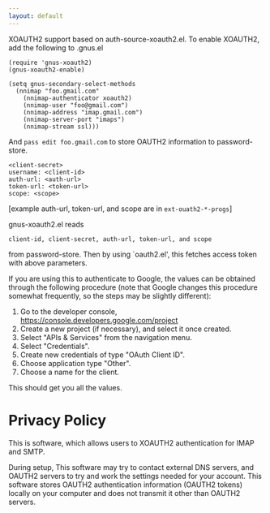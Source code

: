 ```yaml
---
layout: default
---
```


XOAUTH2 support based on auth-source-xoauth2.el.  To enable XOAUTH2,
add the following to .gnus.el

```elisp
(require 'gnus-xoauth2)
(gnus-xoauth2-enable)

(setq gnus-secondary-select-methods
  (nnimap "foo.gmail.com"
    (nnimap-authenticator xoauth2)
    (nnimap-user "foo@gmail.com")
    (nnimap-address "imap.gmail.com")
    (nnimap-server-port "imaps")
    (nnimap-stream ssl)))
```

And `pass edit foo.gmail.com` to store OAUTH2 information to
password-store.

```
<client-secret>
username: <client-id>
auth-url: <auth-url>
token-url: <token-url>
scope: <scope>
```

[example auth-url, token-url, and scope are in `ext-ouath2-*-progs`]

gnus-xoauth2.el reads

    client-id, client-secret, auth-url, token-url, and scope

from password-store. Then by using `oauth2.el', this fetches access
token with above parameters.

If you are using this to authenticate to Google, the values can be
obtained through the following procedure (note that Google changes
this procedure somewhat frequently, so the steps may be slightly
different):

1. Go to the developer console, https://console.developers.google.com/project
2. Create a new project (if necessary), and select it once created.
3. Select "APIs & Services" from the navigation menu.
4. Select "Credentials".
5. Create new credentials of type "OAuth Client ID".
6. Choose application type "Other".
7. Choose a name for the client.

This should get you all the values.

# Privacy Policy

This is software, which allows users to XOAUTH2 authentication for
IMAP and SMTP.

During setup, This software may try to contact external DNS servers,
and OAUTH2 servers to try and work the settings needed for your
account.  This software stores OAUTH2 authentication information
(OAUTH2 tokens) locally on your computer and does not transmit it
other than OAUTH2 servers.
